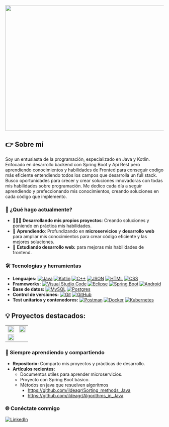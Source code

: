 
<img src="https://github.com/user-attachments/assets/aa569411-139a-4b79-b1df-e00b04d6f68c" width="1000" height="400"/>

## 👉 Sobre mí
Soy un entusiasta de la programación, especializado en Java y Kotlin. Enfocado en desarrollo backend con Spring Boot y Api Rest  pero aprendiendo conocimientos y habilidades de Fronted para conseguir codigo más eficiente entendiendo todos los campos que desarrolla un full stack. Busco oportunidades para crecer y crear soluciones innovadoras con todas mis habilidades sobre programación. Me dedico cada día a seguir aprendiendo y prefeccionando mis conocimientos, creando soluciones en cada código que implemento.

### 🚀 ¿Qué hago actualmente?

- 👨🏻‍💻 **Desarrollando mis propios proyectos**: Creando soluciones y poniendo en práctica mis habilidades.
- 🤺 **Aprendiendo**: Profundizando en **microservicios** y **desarrollo** **web** para ampliar mis conocimientos para crear código eficiente y las mejores soluciones.
- 💼 **Estudiando desarrollo web:** para mejoras mis habilidades de frontend.

### 🛠️ Tecnologias y herramientas

- **Lenguajes:**
[![Java](https://img.shields.io/badge/Java-%23ED8B00.svg?logo=openjdk&logoColor=white)](#)
[![Kotlin](https://img.shields.io/badge/Kotlin-%237F52FF.svg?logo=kotlin&logoColor=white)](#)
[![C++](https://img.shields.io/badge/C++-%2300599C.svg?logo=c%2B%2B&logoColor=white)](#)
[![JSON](https://img.shields.io/badge/JSON-000?logo=json&logoColor=fff)](#)
[![HTML](https://img.shields.io/badge/HTML-%23E34F26.svg?logo=html5&logoColor=white)](#)
[![CSS](https://img.shields.io/badge/CSS-1572B6?logo=css3&logoColor=fff)](#)
- **Frameworks:**
[![Visual Studio Code](https://custom-icon-badges.demolab.com/badge/Visual%20Studio%20Code-0078d7.svg?logo=vsc&logoColor=white)](#)
[![Eclipse](https://img.shields.io/badge/Eclipse-FE7A16.svg?logo=Eclipse&logoColor=white)](#)
[![Spring Boot](https://img.shields.io/badge/Spring%20Boot-6DB33F?logo=springboot&logoColor=fff)](#)
[![Android](https://img.shields.io/badge/Android%20Studio-3DDC84?logo=android&logoColor=white)](#)
- **Base de datos:**
[![MySQL](https://img.shields.io/badge/MySQL-4479A1?logo=mysql&logoColor=fff)](#)
[![Postgres](https://img.shields.io/badge/Postgres-%23316192.svg?logo=postgresql&logoColor=white)](#)
- **Control de versiones:**
[![Git](https://img.shields.io/badge/Git-F05032?logo=git&logoColor=fff)](#)
[![GitHub](https://img.shields.io/badge/GitHub-%23121011.svg?logo=github&logoColor=white)](#)
- **Test unitarios y contenedores:**
[![Postman](https://img.shields.io/badge/-Postman-FF6C37?style=flat&logo=postman&logoColor=white)](#)
[![Docker](https://img.shields.io/badge/Docker-2496ED?logo=docker&logoColor=fff)](#)
[![Kubernetes](https://img.shields.io/badge/Kubernetes-326CE5?logo=kubernetes&logoColor=fff)](#)

## 💡 Proyectos destacados:
<!-- <a href="https://github.com/ildeagr/ABS4SOW"><img src="https://raw.githubusercontent.com/mouredev/roadmap-retos-programacion/main/Images/header.jpg" style="height: 50%; width:50%;"/></a> -->

<table style="width:100%">
<tr>
  <td>
    <a href="https://github.com/ildeagr/Proyecto-Catalogo-Fronted">
    <img src="https://github.com/user-attachments/assets/d695cd64-3132-4abe-98a2-c02f921df132" style="width:100%;"/></a>
  </td>
  <td>
    <a href="https://github.com/ildeagr/Proyecto-Catalogo-Backend">
    <img src="https://github.com/user-attachments/assets/89db3e70-819c-4d51-bac8-dc4fe4d42275" style="width:100%;"/></a>
  </td>
</tr>

<tr>
  <td>
    <a href="https://github.com/ildeagr/Web_Store">
    <img src="https://github.com/user-attachments/assets/bebdc902-7e36-4dbf-9f60-e8e535ab5bc7" style="width:100%;"/></a>
  </td>
</tr>
</table>

### 🧠 Siempre aprendiendo y compartiendo

- **Repositorio:** Comparto mis proyectos y prácticas de desarrollo.
- **Artículos recientes:**
  - Documentos utiles para aprender microservicios.
  - Proyecto con Spring Boot básico.
  - Métodos en java que resuelven algoritmos
      - https://github.com/ildeagr/Sorting_methods_Java
      - https://github.com/ildeagr/Algorithms_in_Java
    

### 🌐 Conéctate conmigo
[![LinkedIn](https://img.shields.io/badge/Linkedin-%230077B5.svg?logo=linkedin&logoColor=white)](https://www.linkedin.com/in/ildefonso-albares-garcia/)

<!-- -**Otras herramientas pendientes de aprender:**
[![Junit](https://img.shields.io/badge/junit5-none?logo=junit5&logoColor=fff)](#)
[![Jira](https://img.shields.io/badge/Jira-0052CC?logo=jira&logoColor=fff)](#)
[![Firebase](https://img.shields.io/badge/Firebase-039BE5?logo=Firebase&logoColor=white)](#)
[![MongoDB](https://img.shields.io/badge/MongoDB-%234ea94b.svg?logo=mongodb&logoColor=white)](#)
[![MariaDB](https://img.shields.io/badge/MariaDB-003545?logo=mariadb&logoColor=white)](#)
[![NodeJS](https://img.shields.io/badge/Node.js-6DA55F?logo=node.js&logoColor=white)](#)
[![React](https://img.shields.io/badge/React-%2320232a.svg?logo=react&logoColor=%2361DAFB)](#)
[![Angular](https://img.shields.io/badge/Angular-%23DD0031.svg?logo=angular&logoColor=white)](#)
[![npm](https://img.shields.io/badge/npm-CB3837?logo=npm&logoColor=fff)](#)
[![Python](https://img.shields.io/badge/Python-3776AB?logo=python&logoColor=fff)](#)
[![JavaScript](https://img.shields.io/badge/JavaScript-F7DF1E?logo=javascript&logoColor=000)](#)
[![Sonarqube](https://img.shields.io/badge/Tools-SonarQube-informational?style=flat&logo=SonarQube&logoColor=white&color=4AB197)](#)-->
